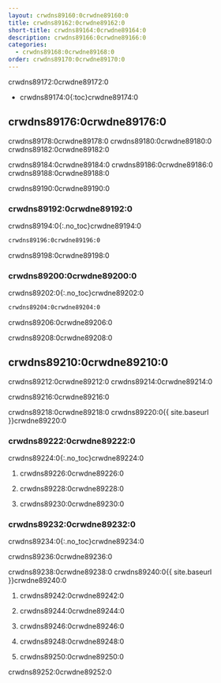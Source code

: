 ```yaml
---
layout: crwdns89160:0crwdne89160:0
title: crwdns89162:0crwdne89162:0
short-title: crwdns89164:0crwdne89164:0
description: crwdns89166:0crwdne89166:0
categories:
  - crwdns89168:0crwdne89168:0
order: crwdns89170:0crwdne89170:0
---
```

crwdns89172:0crwdne89172:0

- crwdns89174:0{:toc}crwdne89174:0

## crwdns89176:0crwdne89176:0

crwdns89178:0crwdne89178:0 crwdns89180:0crwdne89180:0 crwdns89182:0crwdne89182:0

crwdns89184:0crwdne89184:0 crwdns89186:0crwdne89186:0 crwdns89188:0crwdne89188:0

crwdns89190:0crwdne89190:0

### crwdns89192:0crwdne89192:0

crwdns89194:0{:.no_toc}crwdne89194:0

```bash
crwdns89196:0crwdne89196:0
```

crwdns89198:0crwdne89198:0

### crwdns89200:0crwdne89200:0

crwdns89202:0{:.no_toc}crwdne89202:0

```bash
crwdns89204:0crwdne89204:0
```

crwdns89206:0crwdne89206:0

crwdns89208:0crwdne89208:0

## crwdns89210:0crwdne89210:0

crwdns89212:0crwdne89212:0 crwdns89214:0crwdne89214:0

crwdns89216:0crwdne89216:0

crwdns89218:0crwdne89218:0 crwdns89220:0{{ site.baseurl }}crwdne89220:0

### crwdns89222:0crwdne89222:0

crwdns89224:0{:.no_toc}crwdne89224:0

1. crwdns89226:0crwdne89226:0

2. crwdns89228:0crwdne89228:0

3. crwdns89230:0crwdne89230:0

### crwdns89232:0crwdne89232:0

crwdns89234:0{:.no_toc}crwdne89234:0

crwdns89236:0crwdne89236:0

crwdns89238:0crwdne89238:0 crwdns89240:0{{ site.baseurl }}crwdne89240:0

1. crwdns89242:0crwdne89242:0

2. crwdns89244:0crwdne89244:0

3. crwdns89246:0crwdne89246:0

4. crwdns89248:0crwdne89248:0

5. crwdns89250:0crwdne89250:0

crwdns89252:0crwdne89252:0